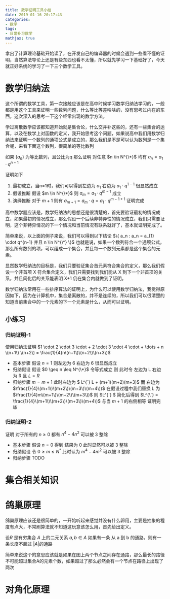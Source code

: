 ```yaml
---
title: 数学证明工具小结
date: 2019-01-16 20:17:43
categories:
- 数学
tags:
- 日常补习数学
mathjax: true
---
```


拿出了计算理论基础开始读了，在开发自己的编译器的时候会遇到一些看不懂的证明，当然算法导论上还是有些东西也看不太懂，所以就先学习一下基础好了，今天就正好系统的学习了一下三个数学工具。

<!--more-->

# 数学归纳法

这个所谓的数学工具，第一次接触应该是在高中时候学习数学归纳法学习的，一般都是用这个工具来证明一些数列问题，什么等比等差啥啥的，没有思考过内在的东西，这次深入的思考一下这个经常出现的数学方法。

学过离散数学应该都知道开始就是集合论，什么交并补这些的，还有一些集合的运算，以及在数学上对函数的定义，我开始思考这个问题，如果说高中我们用数学归纳法来证明一个数列的通项公式是成立的，那么我们是不是可以认为数列是一个集合呢，来看下面这个数列，很简单的等比数列

如果 $\{a_n\}$ 为等比数列，且公比为q 那么证明 对任意 $n \in N^{\*}$ 均有 $a_n = a_{1} \cdot q^{n-1}$  

证明如下

1. 最初成立，当n=1时，我们可以得到左边为 $a_{1}$ 右边为 $a_{1} \cdot q^{1-1}$ 很显然成立
2. 假设推断 假设  $m \in N^{\*}$ 则 $a_m = a_{1} \cdot q^{m-1}$ 成立
3. 演绎推断 对于 $m+1$ 则有 $a_{m+1} = a_{m} \cdot q = a_{1} \cdot q^{m-1+1}$ 证明完成

高中数学题应该是，数学归纳法的思想还是很清楚的，首先要验证最初的情况成立，如果最初的情况成立，那么假设一个后续非特异性的情况成立，我们只需要证明，这个非特异情况的下一个情况和当前情况有联系就好了，基本就证明完成了。

简单来说，以上面的例子来说，我们可以得到以下结论 $\{ a_n : a_n = a_{1} \cdot q^{n-1} 并且 n \in N^{\*} \}$ 也就是说，如果一个数列符合一个通项公式，那么所有数列的项，可以组成一个集合，并且每一个数列元素都是这个集合的元素。

显然数学归纳法的目标是，我们只要验证集合首元素符合集合的定义，那么我们假设一个非首项 X 符合集合定义，我们只需要找到我们能从 X 到下一个非首项的关系，并且简化后的关系能表明 X+1 仍在集合内就做到了证明。

数学归纳法常用在一些排序算法的证明上，为什么可以使用数学归纳法，我觉得原因如下，因为在计算机中，集合是离散的，并不是连续的，所以我们可以很清楚的知道当前集合中的一个元素的下一个元素是什么，从而可以证明。

## 小练习 

### 归纳证明-1

使用归纳法证明 $1 \cdot 2 \cdot 3 \cdot + 2 \cdot 3 \cdot 4 \cdot + \dots + n \(n+1\) \(n+2\) = \frac{1}{4}n\(n+1\)\(n+2\)\(n+3\)$

* 基本步骤 假设 $n=1$ 则左边为 6 右边为 6 很显然成立 
* 归纳假设 假设 $0 \geq n \leq N^{\*}$ 令等式成立 则 此时令 左边为 L 右边为 R 且 $L = R$
* 归纳步骤 $m = m + 1$ 此时左边为 $ L^{\`} L + \(m+1\)\(m+2\)\(m+3\)$ 而 右边为 $\frac{1}{4}\(m+1\)\(m+2\)\(m+3\)\(m+4\))$ 在假设过程中我们替换 L 为 $\frac{1}{4}m\(m+1\)\(m+2\)\(m+3\))$ 则 $L^{\`} $ 简化后得到 $L^{\`} = \frac{1}{4}\(m+1\)\(m+2\)\(m+3\)\(m+4\)$ 与当 $m+1$ 的右侧相等 证明完毕

### 归纳证明-2

证明 对于所有的 $n \geq 0$ 都有 $n^{4}-4n^{2}$ 可以被 3 整除

* 基本步骤 假设 $n=0$ 得到 结果为 0 此时显然可以被 3 整除
* 归纳假设 令 $0 \geq m \leq N^{*}$ 此时认为 $m^{4}-4m^{2}$ 可以被 3 整除
* 归纳步骤   TODO 

# 集合相关知识



# 鸽巢原理

鸽巢原理应该还是很简单的，一开始听起来感觉并没有什么卵用，主要是抽象的程度有点大，不常刷算法就不知道这玩意该怎么用，首先给出定义。

设$R$ 是有穷集合 $A$ 上的二元关系 $a,b \in A$ 如果有一条 从 a 到 b 的通路，则有一条长度不超过 $|A|$的通路

简单来说这个的意思应该就是如果在图上两个节点之间存在通路，那么最长的路径不可能超过集合A的元素个数，如果超过了那么必然会有一个节点在路径上出现了两次

# 对角化原理




